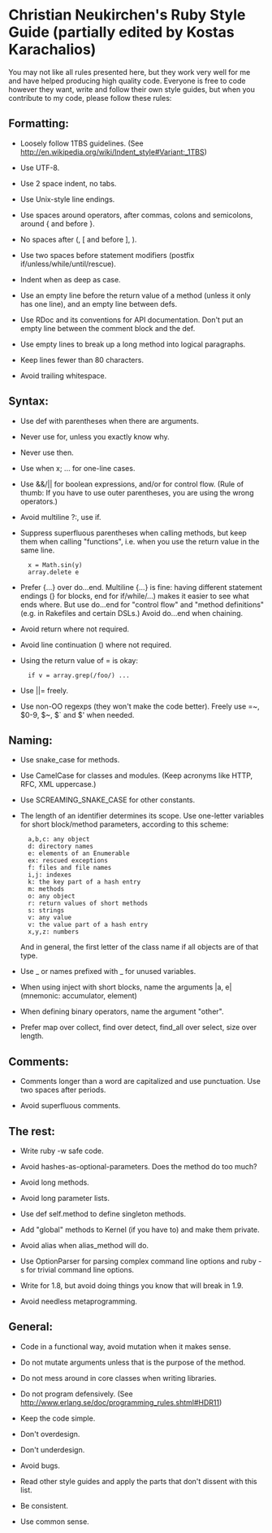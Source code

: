 # Christian Neukirchen's Ruby Style Guide (partially edited by Kostas Karachalios)

You may not like all rules presented here, but they work very well for
me and have helped producing high quality code.  Everyone is free to
code however they want, write and follow their own style guides, but
when you contribute to my code, please follow these rules:


## Formatting:

* Loosely follow 1TBS guidelines.
  (See http://en.wikipedia.org/wiki/Indent_style#Variant:_1TBS)

* Use UTF-8.

* Use 2 space indent, no tabs.

* Use Unix-style line endings.

* Use spaces around operators, after commas, colons and semicolons,
  around { and before }.

* No spaces after (, [ and before ], ).

* Use two spaces before statement modifiers (postfix
  if/unless/while/until/rescue).

* Indent when as deep as case.

* Use an empty line before the return value of a method (unless it
  only has one line), and an empty line between defs.

* Use RDoc and its conventions for API documentation.  Don't put an
  empty line between the comment block and the def.

* Use empty lines to break up a long method into logical paragraphs.

* Keep lines fewer than 80 characters.

* Avoid trailing whitespace.


## Syntax:

* Use def with parentheses when there are arguments.

* Never use for, unless you exactly know why.

* Never use then.

* Use when x; ... for one-line cases.

* Use &&/|| for boolean expressions, and/or for control flow.  (Rule
  of thumb: If you have to use outer parentheses, you are using the
  wrong operators.)

* Avoid multiline ?:, use if.

* Suppress superfluous parentheses when calling methods, but keep them
  when calling "functions", i.e. when you use the return value in the
  same line.

        x = Math.sin(y)
        array.delete e

* Prefer {...} over do...end.  Multiline {...} is fine: having
  different statement endings (} for blocks, end for if/while/...)
  makes it easier to see what ends where.  But use do...end for
  "control flow" and "method definitions" (e.g. in Rakefiles and
  certain DSLs.)  Avoid do...end when chaining.

* Avoid return where not required.

* Avoid line continuation (\) where not required.

* Using the return value of = is okay:

        if v = array.grep(/foo/) ...

* Use ||= freely.

* Use non-OO regexps (they won't make the code better).  Freely use
  =~, $0-9, $~, $` and $' when needed.


## Naming:

* Use snake_case for methods.

* Use CamelCase for classes and modules.  (Keep acronyms like HTTP,
  RFC, XML uppercase.)

* Use SCREAMING_SNAKE_CASE for other constants.

* The length of an identifier determines its scope.  Use one-letter
  variables for short block/method parameters, according to this
  scheme:

        a,b,c: any object
        d: directory names
        e: elements of an Enumerable
        ex: rescued exceptions
        f: files and file names
        i,j: indexes
        k: the key part of a hash entry
        m: methods
        o: any object
        r: return values of short methods
        s: strings
        v: any value
        v: the value part of a hash entry
        x,y,z: numbers

  And in general, the first letter of the class name if all objects
  are of that type.

* Use _ or names prefixed with _ for unused variables.

* When using inject with short blocks, name the arguments |a, e|
  (mnemonic: accumulator, element)

* When defining binary operators, name the argument "other".

* Prefer map over collect, find over detect, find_all over select,
  size over length.


## Comments:

* Comments longer than a word are capitalized and use punctuation.
  Use two spaces after periods.

* Avoid superfluous comments.


## The rest:

* Write ruby -w safe code.

* Avoid hashes-as-optional-parameters.  Does the method do too much?

* Avoid long methods.

* Avoid long parameter lists.

* Use def self.method to define singleton methods.

* Add "global" methods to Kernel (if you have to) and make them private.

* Avoid alias when alias_method will do.

* Use OptionParser for parsing complex command line options and
  ruby -s for trivial command line options.

* Write for 1.8, but avoid doing things you know that will break in 1.9.

* Avoid needless metaprogramming.


## General:

* Code in a functional way, avoid mutation when it makes sense.

* Do not mutate arguments unless that is the purpose of the method.

* Do not mess around in core classes when writing libraries.

* Do not program defensively.
  (See http://www.erlang.se/doc/programming_rules.shtml#HDR11)

* Keep the code simple.

* Don't overdesign.

* Don't underdesign.

* Avoid bugs.

* Read other style guides and apply the parts that don't dissent with
  this list.

* Be consistent.

* Use common sense.
